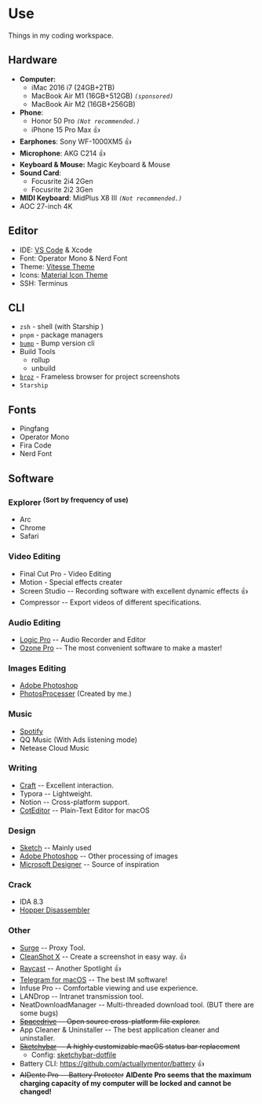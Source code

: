 # Use

Things in my coding workspace.

## Hardware

- **Computer:**
  - iMac 2016 i7 (24GB+2TB)
  - MacBook Air M1 (16GB+512GB) _`(sponsored)`_
  - MacBook Air M2 (16GB+256GB)
- **Phone**:
  - Honor 50 Pro _`(Not recommended.)`_
  - iPhone 15 Pro Max 👍
- **Earphones**: Sony WF-1000XM5 👍
- **Microphone**: AKG C214 👍
- **Keyboard & Mouse:** Magic Keyboard & Mouse
- **Sound Card**:
  - Focusrite 2i4 2Gen
  - Focusrite 2i2 3Gen
- **MIDI Keyboard**: MidPlus X8 III _`(Not recommended.)`_
- AOC 27-inch 4K

## Editor

- IDE: [VS Code](https://code.visualstudio.com/) & Xcode
- Font: Operator Mono & Nerd Font
- Theme: [Vitesse Theme](https://github.com/antfu/vscode-theme-vitesse)
- Icons: [Material Icon Theme](https://marketplace.visualstudio.com/items?itemName=PKief.material-icon-theme)
- SSH: Terminus

## CLI

- `zsh` - shell (with Starship )
- `pnpm` - package managers
- [`bump`](https://github.com/Innei/bump-version) - Bump version cli
- Build Tools
  - rollup
  - unbuild
- [`broz`](https://github.com/antfu/broz) - Frameless browser for project screenshots
- `Starship`

## Fonts

- Pingfang
- Operator Mono
- Fira Code
- Nerd Font

## Software

### Explorer <sup>(Sort by frequency of use)</sup>

- Arc
- Chrome
- Safari

### Video Editing

- Final Cut Pro - Video Editing
- Motion - Special effects creater
- Screen Studio -- Recording software with excellent dynamic effects 👍
- Compressor -- Export videos of different specifications.

### Audio Editing

- [Logic Pro](https://www.apple.com/logic-pro/) -- Audio Recorder and Editor
- [Ozone Pro](https://www.izotope.com/en/products/ozone.html) -- The most convenient software to make a master!

### Images Editing

- [Adobe Photoshop](https://www.adobe.com/products/photoshop.html)
- [PhotosProcesser](https://github.com/wibus-wee/PhotosProcesser) (Created by me.)

### Music

- [Spotify](https://open.spotify.com/)
- QQ Music (With Ads listening mode)
- Netease Cloud Music

### Writing

- [Craft](https://www.craft.do/) -- Excellent interaction.
- Typora -- Lightweight.
- Notion -- Cross-platform support.
- [CotEditor](https://coteditor.com/) -- Plain-Text Editor for macOS

### Design

- [Sketch](https://www.sketch.com/) -- Mainly used
- [Adobe Photoshop](https://www.adobe.com/products/photoshop.html) -- Other processing of images
- [Microsoft Designer](https://design.microsoft.com/) -- Source of inspiration

### Crack

- IDA 8.3
- [Hopper Disassembler](https://www.hopperapp.com/)

### Other

- [Surge](https://nssurge.com/) -- Proxy Tool.
- [CleanShot X](https://cleanshot.com/) -- Create a screenshot in easy way. 👍
- [Raycast](https://www.raycast.com/) -- Another Spotlight 👍
- [Telegram for macOS](https://macos.telegram.org/) -- The best IM software!
- Infuse Pro -- Comfortable viewing and use experience.
- LANDrop -- Intranet transmission tool.
- NeatDownloadManager -- Multi-threaded download tool. (BUT there are some bugs)
- ~~[Spacedrive](https//github.com/spacedriveapp/spacedrive) -- Open source cross-platform file explorer.~~
- App Cleaner & Uninstaller -- The best application cleaner and uninstaller.
- ~~[Sketchybar](https://github.com/FelixKratz/SketchyBar) -- A highly customizable macOS status bar replacement~~
  - Config: [sketchybar-dotfile](https://github.com/wibus-wee/sketchybar-dotfile)
- Battery CLI: https://github.com/actuallymentor/battery 👍
- ~~AIDente Pro -- Battery Protecter~~ **AIDente Pro seems that the maximum charging capacity of my computer will be locked and cannot be changed!**
